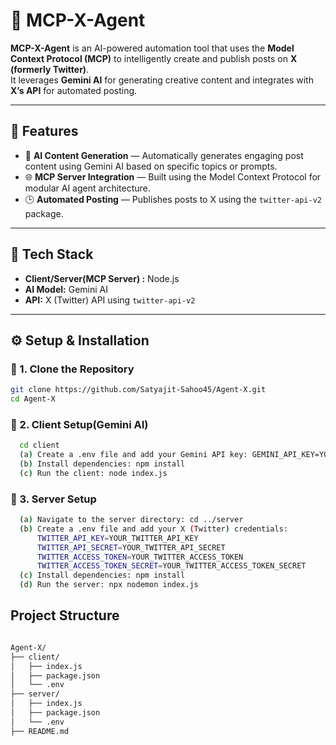 # 🤖 MCP-X-Agent

**MCP-X-Agent** is an AI-powered automation tool that uses the **Model Context Protocol (MCP)** to intelligently create and publish posts on **X (formerly Twitter)**.  
It leverages **Gemini AI** for generating creative content and integrates with **X’s API** for automated posting.

---

## 🚀 Features

- 🧠 **AI Content Generation** — Automatically generates engaging post content using Gemini AI based on specific topics or prompts.  
- 🌐 **MCP Server Integration** — Built using the Model Context Protocol for modular AI agent architecture.  
- 🕒 **Automated Posting** — Publishes posts to X using the `twitter-api-v2` package.  

---

## 🧩 Tech Stack

- **Client/Server(MCP Server) :** Node.js 
- **AI Model:** Gemini AI  
- **API:** X (Twitter) API using `twitter-api-v2`  

---

## ⚙️ Setup & Installation

### 🧠 1. Clone the Repository
```bash
git clone https://github.com/Satyajit-Sahoo45/Agent-X.git
cd Agent-X
```

### 🧠 2. Client Setup(Gemini AI)
```bash
  cd client
  (a) Create a .env file and add your Gemini API key: GEMINI_API_KEY=YOUR_GEMINI_API_KEY
  (b) Install dependencies: npm install
  (c) Run the client: node index.js
```

### 🧠 3. Server Setup
```bash
  (a) Navigate to the server directory: cd ../server
  (b) Create a .env file and add your X (Twitter) credentials:
      TWITTER_API_KEY=YOUR_TWITTER_API_KEY
      TWITTER_API_SECRET=YOUR_TWITTER_API_SECRET
      TWITTER_ACCESS_TOKEN=YOUR_TWITTER_ACCESS_TOKEN
      TWITTER_ACCESS_TOKEN_SECRET=YOUR_TWITTER_ACCESS_TOKEN_SECRET
  (c) Install dependencies: npm install
  (d) Run the server: npx nodemon index.js
```

## Project Structure
```bash

Agent-X/
├── client/
│   ├── index.js
│   ├── package.json
│   └── .env
├── server/
│   ├── index.js
│   ├── package.json
│   └── .env
├── README.md
```
